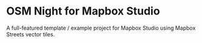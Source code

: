 # OSM Night for Mapbox Studio

A full-featured template / example project for Mapbox Studio using Mapbox Streets vector tiles.

